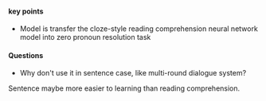 #### key points

+ Model is transfer the cloze-style reading comprehension neural network model into zero pronoun resolution task



#### Questions

+ Why don't use it in sentence case, like multi-round dialogue system?

Sentence maybe more easier to learning than reading comprehension.



